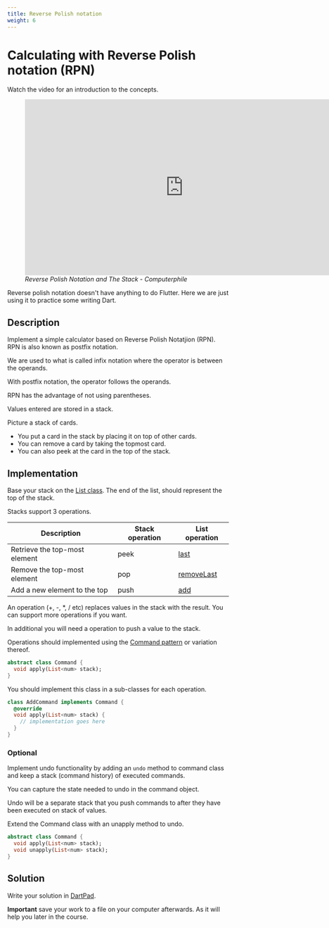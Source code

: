 ```yaml
---
title: Reverse Polish notation
weight: 6
---
```


# Calculating with Reverse Polish notation (RPN)

Watch the video for an introduction to the concepts.

<figure>
<iframe width="720" height="400" src="https://www.youtube.com/embed/7ha78yWRDlE?si=M21W2n2Sq_0yp9bM" title="YouTube video player" frameborder="0" allow="accelerometer; autoplay; clipboard-write; encrypted-media; gyroscope; picture-in-picture; web-share" referrerpolicy="strict-origin-when-cross-origin" allowfullscreen></iframe>
  <figcaption><i>Reverse Polish Notation and The Stack - Computerphile</i></figcaption>
</figure>

Reverse polish notation doesn't have anything to do Flutter.
Here we are just using it to practice some writing Dart.

## Description

Implement a simple calculator based on Reverse Polish Notatjion (RPN).
RPN is also known as postfix notation.

We are used to what is called infix notation where the operator is between the
operands.

With postfix notation, the operator follows the operands.

RPN has the advantage of not using parentheses.

Values entered are stored in a stack.

Picture a stack of cards.

- You put a card in the stack by placing it on top of other cards.
- You can remove a card by taking the topmost card.
- You can also peek at the card in the top of the stack.

## Implementation

Base your stack on the [List class](https://api.dart.dev/stable/2.19.0/dart-core/List-class.html).
The end of the list, should represent the top of the stack.

Stacks support 3 operations.

| Description                   | Stack operation | List operation                                                                  |
| ----------------------------- | --------------- | ------------------------------------------------------------------------------- |
| Retrieve the top-most element | peek            | [last](https://api.dart.dev/stable/2.19.0/dart-core/List/last.html)             |
| Remove the top-most element   | pop             | [removeLast](https://api.dart.dev/stable/2.19.0/dart-core/List/removeLast.html) |
| Add a new element to the top  | push            | [add](https://api.dart.dev/stable/2.19.0/dart-core/List/add.html)               |

An operation (+, -, \*, / etc) replaces values in the stack with the result.
You can support more operations if you want.

In additional you will need a operation to push a value to the stack.

Operations should implemented using the [Command
pattern](https://www.geeksforgeeks.org/command-pattern/) or variation thereof.

```dart
abstract class Command {
  void apply(List<num> stack);
}
```

You should implement this class in a sub-classes for each operation.

```dart
class AddCommand implements Command {
  @override
  void apply(List<num> stack) {
    // implementation goes here
  }
}
```

### Optional

Implement undo functionality by adding an `undo` method to command class and
keep a stack (command history) of executed commands.

You can capture the state needed to undo in the command object.

Undo will be a separate stack that you push commands to after they have been
executed on stack of values.

Extend the Command class with an unapply method to undo.

```dart
abstract class Command {
  void apply(List<num> stack);
  void unapply(List<num> stack);
}
```

## Solution

Write your solution in [DartPad](https://dartpad.dev/).

**Important** save your work to a file on your computer afterwards.
As it will help you later in the course.

